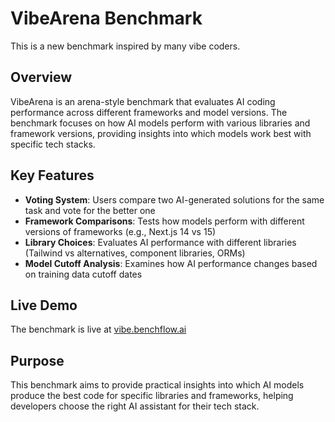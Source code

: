 # VibeArena Benchmark

This is a new benchmark inspired by many vibe coders.

## Overview

VibeArena is an arena-style benchmark that evaluates AI coding performance across different frameworks and model versions. The benchmark focuses on how AI models perform with various libraries and framework versions, providing insights into which models work best with specific tech stacks.

## Key Features

- **Voting System**: Users compare two AI-generated solutions for the same task and vote for the better one
- **Framework Comparisons**: Tests how models perform with different versions of frameworks (e.g., Next.js 14 vs 15)
- **Library Choices**: Evaluates AI performance with different libraries (Tailwind vs alternatives, component libraries, ORMs)
- **Model Cutoff Analysis**: Examines how AI performance changes based on training data cutoff dates

## Live Demo

The benchmark is live at [vibe.benchflow.ai](https://vibe.benchflow.ai)

## Purpose

This benchmark aims to provide practical insights into which AI models produce the best code for specific libraries and frameworks, helping developers choose the right AI assistant for their tech stack. 